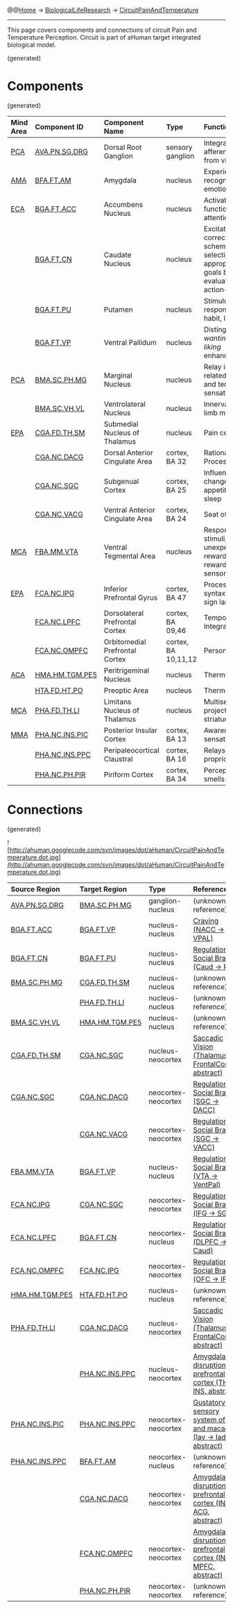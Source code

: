 @@[Home](Home.md) -> [BiologicalLifeResearch](BiologicalLifeResearch.md) -> [CircuitPainAndTemperature](CircuitPainAndTemperature.md)

---


This page covers components and connections of circuit Pain and Temperature Perception.
Circuit is part of aHuman target integrated biological model.

(generated)
# Components #
(generated)

| **Mind Area** | **Component ID** | **Component Name** | **Type** | **Function** |
|:--------------|:-----------------|:-------------------|:---------|:-------------|
| [PCA](BrainAreaPCA.md) | [AVA.PN.SG.DRG](BrainRegionAVA_PN_SG_DRG.md) | Dorsal Root Ganglion | sensory ganglion | Integration of afferent signaling from viscera |
| [AMA](BrainAreaAMA.md) | [BFA.FT.AM](BrainRegionBFA_FT_AM.md) | Amygdala           | nucleus  | Experiencing and recognizing emotions |
| [ECA](BrainAreaECA.md) | [BGA.FT.ACC](BrainRegionBGA_FT_ACC.md) | Accumbens Nucleus  | nucleus  | Activate motor functions under attention |
|               | [BGA.FT.CN](BrainRegionBGA_FT_CN.md) | Caudate Nucleus    | nucleus  | Excitation of correct action schemas and selection of appropriate sub-goals based on evaluation of action-outcomes |
|               | [BGA.FT.PU](BrainRegionBGA_FT_PU.md) | Putamen            | nucleus  | Stimulus-response, or habit, learning |
|               | [BGA.FT.VP](BrainRegionBGA_FT_VP.md) | Ventral Pallidum   | nucleus  | Distinguish _wanting_ versus _liking_ enhancements |
| [PCA](BrainAreaPCA.md) | [BMA.SC.PH.MG](BrainRegionBMA_SC_PH_MG.md) | Marginal Nucleus   | nucleus  | Relay information related to pain and temperature sensation |
|               | [BMA.SC.VH.VL](BrainRegionBMA_SC_VH_VL.md) | Ventrolateral Nucleus | nucleus  | Innervation of limb muscles |
| [EPA](BrainAreaEPA.md) | [CGA.FD.TH.SM](BrainRegionCGA_FD_TH_SM.md) | Submedial Nucleus of Thalamus | nucleus  | Pain center  |
|               | [CGA.NC.DACG](BrainRegionCGA_NC_DACG.md) | Dorsal Anterior Cingulate Area | cortex, BA 32 | Rational Thought Processes |
|               | [CGA.NC.SGC](BrainRegionCGA_NC_SGC.md) | Subgenual Cortex   | cortex, BA 25 | Influences changes in appetite and sleep |
|               | [CGA.NC.VACG](BrainRegionCGA_NC_VACG.md) | Ventral Anterior Cingulate Area | cortex, BA 24 | Seat of Free Will |
| [MCA](BrainAreaMCA.md) | [FBA.MM.VTA](BrainRegionFBA_MM_VTA.md) | Ventral Tegmental Area | nucleus  | Respond to novel stimuli, unexpected rewards, and reward predictive sensory cues |
| [EPA](BrainAreaEPA.md) | [FCA.NC.IPG](BrainRegionFCA_NC_IPG.md) | Inferior Prefrontal Gyrus | cortex, BA 47 | Processing of syntax in oral and sign languages |
|               | [FCA.NC.LPFC](BrainRegionFCA_NC_LPFC.md) | Dorsolateral Prefrontal Cortex | cortex, BA 09,46 | Temporal Integration |
|               | [FCA.NC.OMPFC](BrainRegionFCA_NC_OMPFC.md) | Orbitomedial Prefrontal Cortex | cortex, BA 10,11,12 | Personality  |
| [ACA](BrainAreaACA.md) | [HMA.HM.TGM.PE5](BrainRegionHMA_HM_TGM_PE5.md) | Peritrigeminal Nucleus | nucleus  | Thermoregulation |
|               | [HTA.FD.HT.PO](BrainRegionHTA_FD_HT_PO.md) | Preoptic Area      | nucleus  | Thermoregulation |
| [MCA](BrainAreaMCA.md) | [PHA.FD.TH.LI](BrainRegionPHA_FD_TH_LI.md) | Limitans Nucleus of Thalamus | nucleus  | Multisensory projection to striatum |
| [MMA](BrainAreaMMA.md) | [PHA.NC.INS.PIC](BrainRegionPHA_NC_INS_PIC.md) | Posterior Insular Cortex | cortex, BA 13 | Awareness and sensation of pain |
|               | [PHA.NC.INS.PPC](BrainRegionPHA_NC_INS_PPC.md) | Peripaleocortical Claustral | cortex, BA 16 | Relays proprioception |
|               | [PHA.NC.PH.PIR](BrainRegionPHA_NC_PH_PIR.md) | Piriform Cortex    | cortex, BA 34 | Perception of smells |

# Connections #
(generated)

![http://ahuman.googlecode.com/svn/images/dot/aHuman/CircuitPainAndTemperature.dot.jpg](http://ahuman.googlecode.com/svn/images/dot/aHuman/CircuitPainAndTemperature.dot.jpg)

| **Source Region** | **Target Region** | **Type** | **Reference** |
|:------------------|:------------------|:---------|:--------------|
| [AVA.PN.SG.DRG](BrainRegionAVA_PN_SG_DRG.md) | [BMA.SC.PH.MG](BrainRegionBMA_SC_PH_MG.md) | ganglion-nucleus | (unknown reference) |
| [BGA.FT.ACC](BrainRegionBGA_FT_ACC.md) | [BGA.FT.VP](BrainRegionBGA_FT_VP.md) | nucleus-nucleus | [Craving (NACC -> VPAL)](http://www.impulsecontroldisorders.org/html/cravings.html) |
| [BGA.FT.CN](BrainRegionBGA_FT_CN.md) | [BGA.FT.PU](BrainRegionBGA_FT_PU.md) | nucleus-nucleus | [Regulation of Social Brain (Caud -> Put)](http://brmlab.cz/project/brain_hacking/tdcs/pfc) |
| [BMA.SC.PH.MG](BrainRegionBMA_SC_PH_MG.md) | [CGA.FD.TH.SM](BrainRegionCGA_FD_TH_SM.md) | nucleus-nucleus | (unknown reference) |
|                   | [PHA.FD.TH.LI](BrainRegionPHA_FD_TH_LI.md) | nucleus-nucleus | (unknown reference) |
| [BMA.SC.VH.VL](BrainRegionBMA_SC_VH_VL.md) | [HMA.HM.TGM.PE5](BrainRegionHMA_HM_TGM_PE5.md) | nucleus-nucleus | (unknown reference) |
| [CGA.FD.TH.SM](BrainRegionCGA_FD_TH_SM.md) | [CGA.NC.SGC](BrainRegionCGA_NC_SGC.md) | nucleus-neocortex | [Saccadic Vision (Thalamus -> FrontalCortex, abstract)](http://www.nature.com/nrn/journal/v5/n3/box/nrn1345_BX1.html) |
| [CGA.NC.SGC](BrainRegionCGA_NC_SGC.md) | [CGA.NC.DACG](BrainRegionCGA_NC_DACG.md) | neocortex-neocortex | [Regulation of Social Brain (SGC -> DACC)](http://brmlab.cz/project/brain_hacking/tdcs/pfc) |
|                   | [CGA.NC.VACG](BrainRegionCGA_NC_VACG.md) | neocortex-neocortex | [Regulation of Social Brain (SGC -> VACC)](http://brmlab.cz/project/brain_hacking/tdcs/pfc) |
| [FBA.MM.VTA](BrainRegionFBA_MM_VTA.md) | [BGA.FT.VP](BrainRegionBGA_FT_VP.md) | nucleus-nucleus | [Regulation of Social Brain (VTA -> VentPal)](http://brmlab.cz/project/brain_hacking/tdcs/pfc) |
| [FCA.NC.IPG](BrainRegionFCA_NC_IPG.md) | [CGA.NC.SGC](BrainRegionCGA_NC_SGC.md) | neocortex-neocortex | [Regulation of Social Brain (IFG -> SGC)](http://brmlab.cz/project/brain_hacking/tdcs/pfc) |
| [FCA.NC.LPFC](BrainRegionFCA_NC_LPFC.md) | [BGA.FT.CN](BrainRegionBGA_FT_CN.md) | neocortex-nucleus | [Regulation of Social Brain (DLPFC -> Caud)](http://brmlab.cz/project/brain_hacking/tdcs/pfc) |
| [FCA.NC.OMPFC](BrainRegionFCA_NC_OMPFC.md) | [FCA.NC.IPG](BrainRegionFCA_NC_IPG.md) | neocortex-neocortex | [Regulation of Social Brain (OFC -> IFG)](http://brmlab.cz/project/brain_hacking/tdcs/pfc) |
| [HMA.HM.TGM.PE5](BrainRegionHMA_HM_TGM_PE5.md) | [HTA.FD.HT.PO](BrainRegionHTA_FD_HT_PO.md) | nucleus-nucleus | (unknown reference) |
| [PHA.FD.TH.LI](BrainRegionPHA_FD_TH_LI.md) | [CGA.NC.DACG](BrainRegionCGA_NC_DACG.md) | nucleus-neocortex | [Saccadic Vision (Thalamus -> FrontalCortex, abstract)](http://www.nature.com/nrn/journal/v5/n3/box/nrn1345_BX1.html) |
|                   | [PHA.NC.INS.PPC](BrainRegionPHA_NC_INS_PPC.md) | nucleus-neocortex | [Amygdalar disruption of prefrontal cortex (TH -> INS, abstract)](http://neuropolitics.org/defaultmay10.asp) |
| [PHA.NC.INS.PIC](BrainRegionPHA_NC_INS_PIC.md) | [PHA.NC.INS.PPC](BrainRegionPHA_NC_INS_PPC.md) | neocortex-neocortex | [Gustatory sensory system of rat and macaque (Iav -> IadIap, abstract)](http://www.sciencedirect.com/science/article/pii/S0149763401000215) |
| [PHA.NC.INS.PPC](BrainRegionPHA_NC_INS_PPC.md) | [BFA.FT.AM](BrainRegionBFA_FT_AM.md) | neocortex-nucleus | (unknown reference) |
|                   | [CGA.NC.DACG](BrainRegionCGA_NC_DACG.md) | neocortex-neocortex | [Amygdalar disruption of prefrontal cortex (INS -> ACG, abstract)](http://neuropolitics.org/defaultmay10.asp) |
|                   | [FCA.NC.OMPFC](BrainRegionFCA_NC_OMPFC.md) | neocortex-neocortex | [Amygdalar disruption of prefrontal cortex (INS -> MPFC, abstract)](http://neuropolitics.org/defaultmay10.asp) |
|                   | [PHA.NC.PH.PIR](BrainRegionPHA_NC_PH_PIR.md) | neocortex-neocortex | (unknown reference) |

